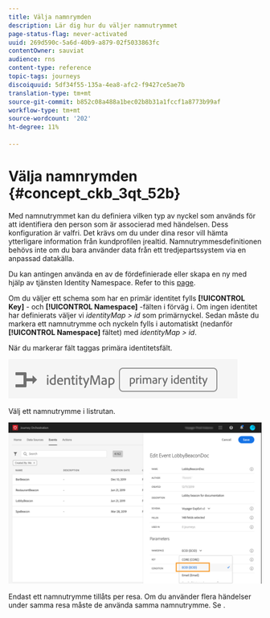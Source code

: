 ```yaml
---
title: Välja namnrymden
description: Lär dig hur du väljer namnutrymmet
page-status-flag: never-activated
uuid: 269d590c-5a6d-40b9-a879-02f5033863fc
contentOwner: sauviat
audience: rns
content-type: reference
topic-tags: journeys
discoiquuid: 5df34f55-135a-4ea8-afc2-f9427ce5ae7b
translation-type: tm+mt
source-git-commit: b852c08a488a1bec02b8b31a1fccf1a8773b99af
workflow-type: tm+mt
source-wordcount: '202'
ht-degree: 11%

---
```



# Välja namnrymden {#concept_ckb_3qt_52b}

Med namnutrymmet kan du definiera vilken typ av nyckel som används för att identifiera den person som är associerad med händelsen. Dess konfiguration är valfri. Det krävs om du under dina resor vill hämta ytterligare information från kundprofilen [i](https://docs.adobe.com/content/help/sv-SE/experience-platform/profile/home.html)realtid. Namnutrymmesdefinitionen behövs inte om du bara använder data från ett tredjepartssystem via en anpassad datakälla.

Du kan antingen använda en av de fördefinierade eller skapa en ny med hjälp av tjänsten Identity Namespace. Refer to this [page](https://docs.adobe.com/content/help/sv-SE/experience-platform/identity/home.html).

Om du väljer ett schema som har en primär identitet fylls **[!UICONTROL Key]** - och **[!UICONTROL Namespace]** -fälten i förväg i. Om ingen identitet har definierats väljer vi _identityMap > id_ som primärnyckel. Sedan måste du markera ett namnutrymme och nyckeln fylls i automatiskt (nedanför **[!UICONTROL Namespace]** fältet) med _identityMap > id_.

När du markerar fält taggas primära identitetsfält.

![](../assets/primary-identity.png)


Välj ett namnutrymme i listrutan.

![](../assets/journey17.png)

Endast ett namnutrymme tillåts per resa. Om du använder flera händelser under samma resa måste de använda samma namnutrymme. Se [](../building-journeys/journey.md).
